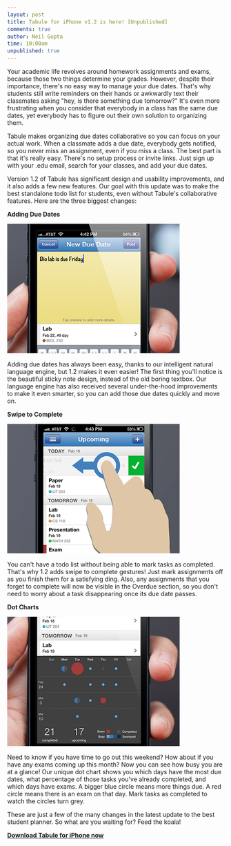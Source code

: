 ```yaml
---
layout: post
title: Tabule for iPhone v1.2 is here! [Unpublished]
comments: true
author: Neil Gupta
time: 10:00am
unpublished: true
---
```


Your academic life revolves around homework assignments and exams, because those two things determine your grades. However, despite their importance, there's no easy way to manage your due dates. That's why students still write reminders on their hands or awkwardly text their classmates asking "hey, is there something due tomorrow?" It's even more frustrating when you consider that everybody in a class has the same due dates, yet everybody has to figure out their own solution to organizing them.

Tabule makes organizing due dates collaborative so you can focus on your actual work. When a classmate adds a due date, everybody gets notified, so you never miss an assignment, even if you miss a class. The best part is that it's really easy. There's no setup process or invite links. Just sign up with your .edu email, search for your classes, and add your due dates.

Version 1.2 of Tabule has significant design and usability improvements, and it also adds a few new features. Our goal with this update was to make the best standalone todo list for students, even without Tabule's collaborative features. Here are the three biggest changes:

**Adding Due Dates**

![Adding Due Dates](/post_files/1-2-addDueDates.png)

Adding due dates has always been easy, thanks to our intelligent natural language engine, but 1.2 makes it even easier! The first thing you'll notice is the beautiful sticky note design, instead of the old boring textbox. Our language engine has also received several under-the-hood improvements to make it even smarter, so you can add those due dates quickly and move on.

**Swipe to Complete**

![Swipe to Complete](/post_files/1-2-swipeToComplete.png)

You can't have a todo list without being able to mark tasks as completed. That's why 1.2 adds swipe to complete gestures! Just mark assignments off as you finish them for a satisfying ding. Also, any assignments that you forget to complete will now be visible in the Overdue section, so you don't need to worry about a task disappearing once its due date passes.

**Dot Charts**

![Dot Charts](/post_files/1-2-dotCharts.png)

Need to know if you have time to go out this weekend? How about if you have any exams coming up this month? Now you can see how busy you are at a glance! Our unique dot chart shows you which days have the most due dates, what percentage of those tasks you've already completed, and which days have exams. A bigger blue circle means more things due. A red circle means there is an exam on that day. Mark tasks as completed to watch the circles turn grey.

These are just a few of the many changes in the latest update to the best student planner. So what are you waiting for? Feed the koala!

**[Download Tabule for iPhone now](https://itunes.apple.com/us/app/tabule/id590235792?mt=8&uo=4
)**